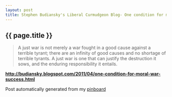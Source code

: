 ```yaml
---
layout: post
title: Stephen Budiansky's Liberal Curmudgeon Blog- One condition for moral war- success
---
```


## {{ page.title }}

> A just war is not merely a war fought in a good cause against a terrible tyrant; there are an infinity of good causes and no shortage of terrible tyrants. A just war is one that can justify the destruction it sows, and the enduring responsibility it entails.  

<strong><a href='http://budiansky.blogspot.com/2011/04/one-condition-for-moral-war-success.html'>http://budiansky.blogspot.com/2011/04/one-condition-for-moral-war-success.html</a></strong>

Post automatically generated from my <a href="http://pinboard.in/u:ndfine">pinboard</a>
